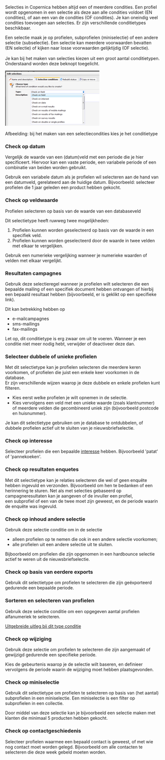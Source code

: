 Selecties in Copernica hebben altijd een of meerdere condities. Een
profiel wordt opgenomen in een selectie als deze aan alle condities
voldoet (EN condities), of aan een van de condities (OF condities). Je
kan oneindig veel condities toevoegen aan selecties. Er zijn
verschillende conditietypes beschikbaar.

Een selectie maak je op profielen, subprofielen (miniselectie) of een
andere selectie (subselectie). Een selectie kan meerdere voorwaarden
bevatten (EN selectie) of kijken naar losse voorwaarden gelijktijdig (OF
selectie). \
\
 Je kan bij het maken van selecties kiezen uit een groot aantal
conditietypen. Onderstaand worden deze beknopt toegelicht.

![](../images/selectionstypes.png)

Afbeelding: bij het maken van een selectiecondities kies je het
conditietype

### Check op datum

Vergelijk de waarde van een (datum)veld met een periode die je hier
specificeert. Hiervoor kan een vaste periode, een variabele periode of
een combinatie van beiden worden gebruikt.

Gebruik een variabele datum als je profielen wil selecteren aan de hand
van een datumveld, gerelateerd aan de huidige datum. Bijvoorbeeld:
selecteer profielen die 1 jaar geleden een product hebben gekocht.

### Check op veldwaarde

Profielen selecteren op basis van de waarde van een databaseveld

Dit selectietype heeft ruwweg twee mogelijkheden:

1.  Profielen kunnen worden geselecteerd op basis van de waarde in een
    specifiek veld. 
2.  Profielen kunnen worden geselecteerd door de waarde in twee velden
    met elkaar te vergelijken.

Gebruik een numerieke vergelijking wanneer je numerieke waarden of
velden met elkaar vergelijkt.

### **Resultaten campagnes**

Gebruik deze selectieregel wanneer je profielen wilt selecteren die een
bepaalde mailing of een specifiek document hebben ontvangen of hierbij
een bepaald resultaat hebben (bijvoorbeeld, er is geklikt op een
specifieke link).

Dit kan betrekking hebben op 

-   e-mailcampagnes
-   sms-mailings
-   fax-mailings

Let op, dit conditietype is erg zwaar om uit te voeren. Wanneer je een
conditie niet meer nodig hebt, verwijder of deactiveer deze dan.

### Selecteer dubbele of unieke profielen

Met dit selectietype kan je profielen selecteren die meerdere keren
voorkomen, of profielen die juist een enkele keer voorkomen in de
database.\
 Er zijn verschillende wijzen waarop je deze dubbele en enkele profielen
kunt filteren.

-   Kies eerst welke profielen je wilt opnemen in de selectie.
-   Kies vervolgens een veld met een unieke waarde (zoals klantnummer)
    of meerdere velden die gecombineerd uniek zijn (bijvoorbeeld
    postcode en huisnummer).

Je kan dit selectietype gebruiken om je database te ontdubbelen, of
dubbele profielen actief uit te sluiten van je nieuwsbriefselectie.

### Check op interesse

Selecteer profielen die een bepaalde [interesse](#) hebben. Bijvoorbeeld
'patat' of 'pannekoeken'.

### Check op resultaten enquetes

Met dit selectietype kan je relaties selecteren die wel of geen enquête
hebben ingevuld en verzonden. Bijvoorbeeld om hen te bedanken of een
herinnering te sturen. Net als met selecties gebaseerd op
campagneresultaten kan je aangeven of de invuller een profiel,
een subprofiel of een van de twee moet zijn geweest, en de periode
waarin de enquête was ingevuld.

### Check op inhoud andere selectie

Gebruik deze selectie conditie om in de selectie

-   alleen profielen op te nemen die ook in een andere selectie
    voorkomen;
-   alle profielen uit een andere selectie uit te sluiten.

Bijboorbeeld om profielen die zijn opgenomen in een hardbounce selectie
actief te weren uit de nieuwsbriefselectie.

### Check op basis van eerdere exports

Gebruik dit selectietype om profielen te selecteren die zijn
geëxporteerd gedurende een bepaalde periode.

### Sorteren en selecteren van profielen

Gebruik deze selectie conditie om een opgegeven aantal profielen
alfanumeriek te selecteren.

[Uitgebreide uitleg bij dit type
conditie](./selectieconditie-sorteren-en-selecteren-van-subprofielen.md)

### Check op wijziging

Gebruik deze selectie om profielen te selecteren die zijn aangemaakt of
gewijzigd gedurende een specifieke periode.

Kies de gebeurtenis waarop je de selectie wilt baseren, en definieer
vervolgens de periode waarin de wijziging moet hebben plaatsgevonden.

### Check op miniselectie

Gebruik dit selectietype om profielen te selecteren op basis van (het
aantal) subprofielen in een miniselectie. Een miniselectie is een filter
op subprofielen in een collectie.

Door middel van deze selectie kan je bijvoorbeeld een selectie maken met
klanten die minimaal 5 producten hebben gekocht.

### Check op contactgeschiedenis

Selecteer profielen waarmee een bepaald contact is geweest, of met wie
nog contact moet worden gelegd. Bijvoorbeeld om alle contacten te
selecteren die deze week gebeld moeten worden.

 
